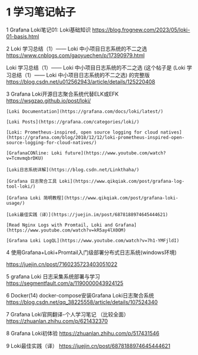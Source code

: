 
# 1 学习笔记帖子 

1 
Grafana Loki笔记01: Loki基础知识
https://blog.frognew.com/2023/05/loki-01-basis.html

2 
Loki 学习总结（1）—— Loki 中小项目日志系统的不二之选
https://www.cnblogs.com/gaoyuechen/p/17390979.html

Loki 学习总结（1）—— Loki 中小项目日志系统的不二之选 (这个帖子是 (Loki 学习总结（1）—— Loki 中小项目日志系统的不二之选) 的完整版
https://blog.csdn.net/u012562943/article/details/125220408

3 
Grafana Loki开源日志聚合系统代替ELK或EFK
https://wsgzao.github.io/post/loki/

```
[Loki Documentation](https://grafana.com/docs/loki/latest/)

[Loki Posts](https://grafana.com/categories/loki/)

[Loki: Prometheus-inspired, open source logging for cloud natives](https://grafana.com/blog/2018/12/12/loki-prometheus-inspired-open-source-logging-for-cloud-natives/)

[GrafanaCONline: Loki future](https://www.youtube.com/watch?v=TcmvmqbrDKU)

[Loki日志系统详解](https://blog.csdn.net/Linkthaha/)

[Grafana 日志聚合工具 Loki](https://www.qikqiak.com/post/grafana-log-tool-loki/)

[Grafana Loki 简明教程](https://www.qikqiak.com/post/grafana-loki-usage/)

[Loki最佳实践（译）](https://juejin.im/post/6878188974645444621)

[Read Nginx Logs with Promtail, Loki and Grafana](https://www.youtube.com/watch?v=kR5ay4lX0OM)

[Grafana Loki LogQL](https://www.youtube.com/watch?v=7h1-YMFjldI)

```


4 
使用Grafana+Loki+Promtail入门级部署分布式日志系统(windows环境)

https://juejin.cn/post/7160235723403051022


5
grafana Loki 日志采集系统部署与学习
https://segmentfault.com/a/1190000043924125


6 Docker(14) docker-compose安装Grafana Loki日志聚合系统
https://blog.csdn.net/qq_38225558/article/details/107524340

7 
Grafana Loki官网翻译-个人学习笔记 （比较全面）
https://zhuanlan.zhihu.com/p/621432370

8
Grafana Loki初体验
https://zhuanlan.zhihu.com/p/517431546



9
 Loki最佳实践（译） 
https://juejin.cn/post/6878188974645444621
